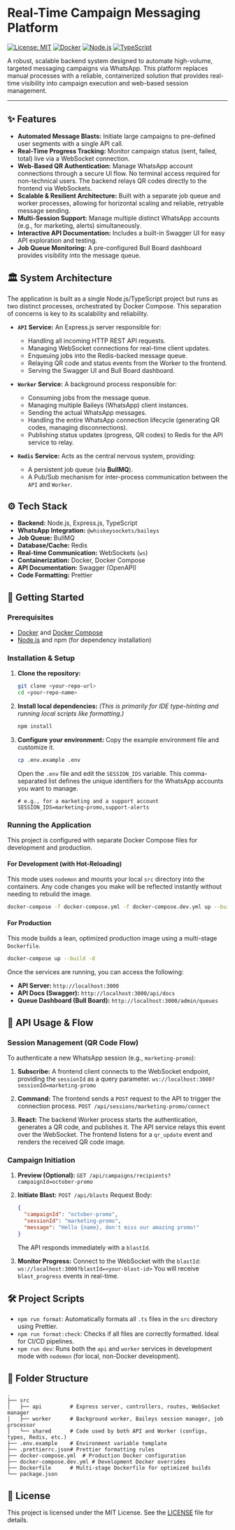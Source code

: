 # Real-Time Campaign Messaging Platform

[![License: MIT](https://img.shields.io/badge/License-MIT-yellow.svg)](https://opensource.org/licenses/MIT)
[![Docker](https://img.shields.io/badge/docker-%230db7ed.svg?style=for-the-badge&logo=docker&logoColor=white)](https://www.docker.com/)
[![Node.js](https://img.shields.io/badge/node.js-6DA55F?style=for-the-badge&logo=node.js&logoColor=white)](https://nodejs.org/)
[![TypeScript](https://img.shields.io/badge/typescript-%23007ACC.svg?style=for-the-badge&logo=typescript&logoColor=white)](https://www.typescriptlang.org/)

A robust, scalable backend system designed to automate high-volume, targeted messaging campaigns via WhatsApp. This platform replaces manual processes with a reliable, containerized solution that provides real-time visibility into campaign execution and web-based session management.

---

## ✨ Features

-   **Automated Message Blasts:** Initiate large campaigns to pre-defined user segments with a single API call.
-   **Real-Time Progress Tracking:** Monitor campaign status (sent, failed, total) live via a WebSocket connection.
-   **Web-Based QR Authentication:** Manage WhatsApp account connections through a secure UI flow. No terminal access required for non-technical users. The backend relays QR codes directly to the frontend via WebSockets.
-   **Scalable & Resilient Architecture:** Built with a separate job queue and worker processes, allowing for horizontal scaling and reliable, retryable message sending.
-   **Multi-Session Support:** Manage multiple distinct WhatsApp accounts (e.g., for marketing, alerts) simultaneously.
-   **Interactive API Documentation:** Includes a built-in Swagger UI for easy API exploration and testing.
-   **Job Queue Monitoring:** A pre-configured Bull Board dashboard provides visibility into the message queue.

## 🏛️ System Architecture

The application is built as a single Node.js/TypeScript project but runs as two distinct processes, orchestrated by Docker Compose. This separation of concerns is key to its scalability and reliability.

-   **`API` Service:** An Express.js server responsible for:
    -   Handling all incoming HTTP REST API requests.
    -   Managing WebSocket connections for real-time client updates.
    -   Enqueuing jobs into the Redis-backed message queue.
    -   Relaying QR code and status events from the Worker to the frontend.
    -   Serving the Swagger UI and Bull Board dashboard.

-   **`Worker` Service:** A background process responsible for:
    -   Consuming jobs from the message queue.
    -   Managing multiple Baileys (WhatsApp) client instances.
    -   Sending the actual WhatsApp messages.
    -   Handling the entire WhatsApp connection lifecycle (generating QR codes, managing disconnections).
    -   Publishing status updates (progress, QR codes) to Redis for the API service to relay.

-   **`Redis` Service:** Acts as the central nervous system, providing:
    -   A persistent job queue (via **BullMQ**).
    -   A Pub/Sub mechanism for inter-process communication between the `API` and `Worker`.

## ⚙️ Tech Stack

-   **Backend:** Node.js, Express.js, TypeScript
-   **WhatsApp Integration:** `@whiskeysockets/baileys`
-   **Job Queue:** BullMQ
-   **Database/Cache:** Redis
-   **Real-time Communication:** WebSockets (`ws`)
-   **Containerization:** Docker, Docker Compose
-   **API Documentation:** Swagger (OpenAPI)
-   **Code Formatting:** Prettier

## 🚀 Getting Started

### Prerequisites

-   [Docker](https://www.docker.com/get-started/) and [Docker Compose](https://docs.docker.com/compose/install/)
-   [Node.js](https://nodejs.org/) and npm (for dependency installation)

### Installation & Setup

1.  **Clone the repository:**
    ```bash
    git clone <your-repo-url>
    cd <your-repo-name>
    ```

2.  **Install local dependencies:**
    *(This is primarily for IDE type-hinting and running local scripts like formatting.)*
    ```bash
    npm install
    ```

3.  **Configure your environment:**
    Copy the example environment file and customize it.
    ```bash
    cp .env.example .env
    ```
    Open the `.env` file and edit the `SESSION_IDS` variable. This comma-separated list defines the unique identifiers for the WhatsApp accounts you want to manage.
    ```env
    # e.g., for a marketing and a support account
    SESSION_IDS=marketing-promo,support-alerts
    ```

### Running the Application

This project is configured with separate Docker Compose files for development and production.

#### For Development (with Hot-Reloading)

This mode uses `nodemon` and mounts your local `src` directory into the containers. Any code changes you make will be reflected instantly without needing to rebuild the image.

```bash
docker-compose -f docker-compose.yml -f docker-compose.dev.yml up --build
```

#### For Production

This mode builds a lean, optimized production image using a multi-stage `Dockerfile`.

```bash
docker-compose up --build -d
```

Once the services are running, you can access the following:
-   **API Server:** `http://localhost:3000`
-   **API Docs (Swagger):** `http://localhost:3000/api/docs`
-   **Queue Dashboard (Bull Board):** `http://localhost:3000/admin/queues`

## 📖 API Usage & Flow

### Session Management (QR Code Flow)

To authenticate a new WhatsApp session (e.g., `marketing-promo`):

1.  **Subscribe:** A frontend client connects to the WebSocket endpoint, providing the `sessionId` as a query parameter.
    `ws://localhost:3000?sessionId=marketing-promo`

2.  **Command:** The frontend sends a `POST` request to the API to trigger the connection process.
    `POST /api/sessions/marketing-promo/connect`

3.  **React:** The backend Worker process starts the authentication, generates a QR code, and publishes it. The API service relays this event over the WebSocket. The frontend listens for a `qr_update` event and renders the received QR code image.

### Campaign Initiation

1.  **Preview (Optional):**
    `GET /api/campaigns/recipients?campaignId=october-promo`

2.  **Initiate Blast:**
    `POST /api/blasts`
    Request Body:
    ```json
    {
      "campaignId": "october-promo",
      "sessionId": "marketing-promo",
      "message": "Hello {name}, don't miss our amazing promo!"
    }
    ```
    The API responds immediately with a `blastId`.

3.  **Monitor Progress:**
    Connect to the WebSocket with the `blastId`:
    `ws://localhost:3000?blastId=<your-blast-id>`
    You will receive `blast_progress` events in real-time.

## 🛠️ Project Scripts

-   `npm run format`: Automatically formats all `.ts` files in the `src` directory using Prettier.
-   `npm run format:check`: Checks if all files are correctly formatted. Ideal for CI/CD pipelines.
-   `npm run dev`: Runs both the `api` and `worker` services in development mode with `nodemon` (for local, non-Docker development).

## 📁 Folder Structure

```
.
├── src
│   ├── api         # Express server, controllers, routes, WebSocket manager
│   ├── worker      # Background worker, Baileys session manager, job processor
│   └── shared      # Code used by both API and Worker (configs, types, Redis, etc.)
├── .env.example    # Environment variable template
├── .prettierrc.json# Prettier formatting rules
├── docker-compose.yml  # Production Docker configuration
├── docker-compose.dev.yml # Development Docker overrides
├── Dockerfile      # Multi-stage Dockerfile for optimized builds
└── package.json
```

## 📜 License

This project is licensed under the MIT License. See the [LICENSE](LICENSE) file for details.

